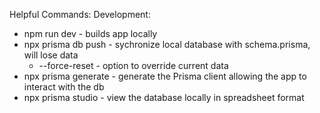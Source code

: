 Helpful Commands:
Development:
- npm run dev - builds app locally
- npx prisma db push - sychronize local database with schema.prisma, will lose data
  - --force-reset - option to override current data
- npx prisma generate - generate the Prisma client allowing the app to interact with the db
- npx prisma studio - view the database locally in spreadsheet format